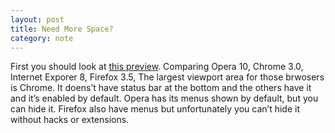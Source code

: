 ```yaml
---
layout: post
title: Need More Space?
category: note
---
```


<div class=txt>
  <p>First you should look at <a href="{{ site.data.var.file }}/ui-in-opera-chrome-ie-and-firefox_large.png">this preview</a>. Comparing Opera 10, Chrome 3.0, Internet Exporer 8, Firefox 3.5, The largest viewport area for those brwosers is Chrome. It doens’t have status bar at the bottom and the others have it and it’s enabled by default. Opera has its menus shown by default, but you can hide it. Firefox also have menus but unfortunately you can’t hide it without hacks or extensions.</p>
</div>